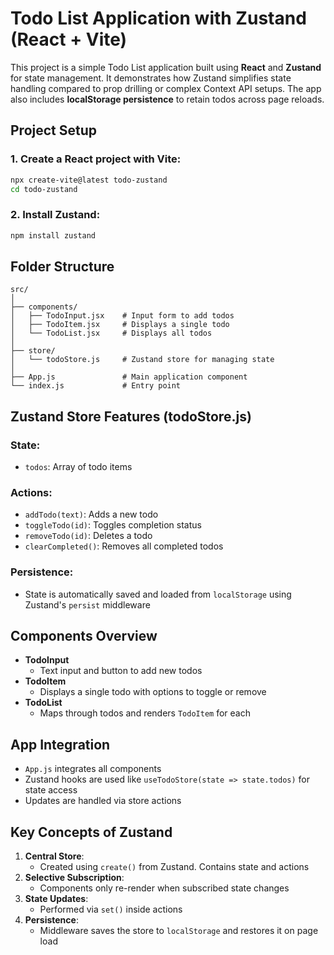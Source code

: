 # Todo List Application with Zustand (React + Vite)

This project is a simple Todo List application built using **React** and **Zustand** for state management. It demonstrates how Zustand simplifies state handling compared to prop drilling or complex Context API setups. The app also includes **localStorage persistence** to retain todos across page reloads.

## Project Setup

### 1. Create a React project with Vite:

```bash
npx create-vite@latest todo-zustand
cd todo-zustand
```

### 2. Install Zustand:

```bash
npm install zustand
```

## Folder Structure

```
src/
│
├── components/
│   ├── TodoInput.jsx    # Input form to add todos
│   ├── TodoItem.jsx     # Displays a single todo
│   └── TodoList.jsx     # Displays all todos
│
├── store/
│   └── todoStore.js     # Zustand store for managing state
│
├── App.js               # Main application component
└── index.js             # Entry point
```

## Zustand Store Features (todoStore.js)

### State:
- `todos`: Array of todo items

### Actions:
- `addTodo(text)`: Adds a new todo
- `toggleTodo(id)`: Toggles completion status
- `removeTodo(id)`: Deletes a todo
- `clearCompleted()`: Removes all completed todos

### Persistence:
- State is automatically saved and loaded from `localStorage` using Zustand's `persist` middleware

## Components Overview

- **TodoInput**
  - Text input and button to add new todos
- **TodoItem**
  - Displays a single todo with options to toggle or remove
- **TodoList**
  - Maps through todos and renders `TodoItem` for each

## App Integration

- `App.js` integrates all components
- Zustand hooks are used like `useTodoStore(state => state.todos)` for state access
- Updates are handled via store actions

## Key Concepts of Zustand

1. **Central Store**:
   - Created using `create()` from Zustand. Contains state and actions
2. **Selective Subscription**:
   - Components only re-render when subscribed state changes
3. **State Updates**:
   - Performed via `set()` inside actions
4. **Persistence**:
   - Middleware saves the store to `localStorage` and restores it on page load